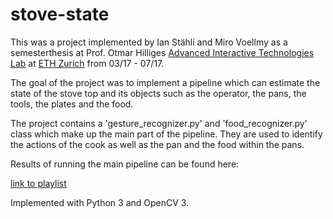 # stove-state

This was a project implemented by Ian Stähli and Miro Voellmy as a semesterthesis at Prof. Otmar Hilliges
[Advanced Interactive Technologies Lab](https://ait.ethz.ch/index.php) at [ETH Zurich](https://www.ethz.ch) from 03/17 - 07/17.

The goal of the project was to implement a pipeline which can estimate the state of the stove top and its objects such as the operator, the pans, the tools, the plates and the food.

The project contains a 'gesture_recognizer.py' and 'food_recognizer.py' class which make up the main part of the pipeline. They are used to identify the actions of the cook as well as the pan and the food within the pans.

Results of running the main pipeline can be found here:

[link to playlist](https://www.youtube.com/playlist?list=PLSEh4l-IVdYfFLyzEDrBCAzGmYBqn5qE7)

Implemented with Python 3 and OpenCV 3.
